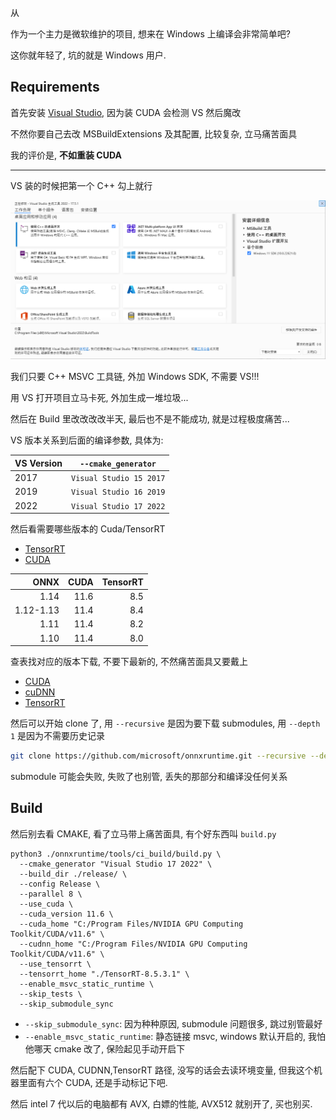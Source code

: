 从

作为一个主力是微软维护的项目, 想来在 Windows 上编译会非常简单吧?

这你就年轻了, 坑的就是 Windows 用户.

## Requirements

首先安装 [Visual Studio](https://visualstudio.microsoft.com/zh-hans/), 因为装 CUDA 会检测 VS 然后魔改

不然你要自己去改 MSBuildExtensions 及其配置, 比较复杂, 立马痛苦面具

我的评价是, **不如重装 CUDA**

---

VS 装的时候把第一个 C++ 勾上就行

![img.png](img.png)

我们只要 C++ MSVC 工具链, 外加 Windows SDK, 不需要 VS!!!

用 VS 打开项目立马卡死, 外加生成一堆垃圾...

然后在 Build 里改改改改半天, 最后也不是不能成功, 就是过程极度痛苦...

VS 版本关系到后面的编译参数, 具体为:

| VS Version | `--cmake_generator`     |
|------------|-------------------------|
| 2017       | `Visual Studio 15 2017` |
| 2019       | `Visual Studio 16 2019` |
| 2022       | `Visual Studio 17 2022` |

然后看需要哪些版本的 Cuda/TensorRT

- [TensorRT](https://onnxruntime.ai/docs/execution-providers/TensorRT-ExecutionProvider.html#requirements)
- [CUDA](https://onnxruntime.ai/docs/execution-providers/CUDA-ExecutionProvider.html#requirements)

|      ONNX | CUDA | TensorRT |
|----------:|-----:|---------:|
|      1.14 | 11.6 |      8.5 |
| 1.12-1.13 | 11.4 |      8.4 |
|      1.11 | 11.4 |      8.2 |
|      1.10 | 11.4 |      8.0 |

查表找对应的版本下载, 不要下最新的, 不然痛苦面具又要戴上

- [CUDA](https://developer.nvidia.com/cuda-toolkit-archive)
- [cuDNN](https://developer.nvidia.com/rdp/cudnn-archive)
- [TensorRT](https://developer.nvidia.com/nvidia-tensorrt-7x-archive)

然后可以开始 clone 了, 用 `--recursive` 是因为要下载 submodules, 用 `--depth 1` 是因为不需要历史记录

```sh
git clone https://github.com/microsoft/onnxruntime.git --recursive --depth 1
```

submodule 可能会失败, 失败了也别管, 丢失的那部分和编译没任何关系

## Build

然后别去看 CMAKE, 看了立马带上痛苦面具, 有个好东西叫 `build.py`

```shell
python3 ./onnxruntime/tools/ci_build/build.py \
  --cmake_generator "Visual Studio 17 2022" \
  --build_dir ./release/ \
  --config Release \
  --parallel 8 \
  --use_cuda \
  --cuda_version 11.6 \
  --cuda_home "C:/Program Files/NVIDIA GPU Computing Toolkit/CUDA/v11.6" \
  --cudnn_home "C:/Program Files/NVIDIA GPU Computing Toolkit/CUDA/v11.6" \
  --use_tensorrt \
  --tensorrt_home "./TensorRT-8.5.3.1" \
  --enable_msvc_static_runtime \
  --skip_tests \
  --skip_submodule_sync
```

- `--skip_submodule_sync`: 因为种种原因, submodule 问题很多, 跳过别管最好
- `--enable_msvc_static_runtime`: 静态链接 msvc, windows 默认开启的, 我怕他哪天 cmake 改了, 保险起见手动开启下

然后配下 CUDA, CUDNN,TensorRT 路径, 没写的话会去读环境变量, 但我这个机器里面有六个 CUDA, 还是手动标记下吧.

然后 intel 7 代以后的电脑都有 AVX, 白嫖的性能, AVX512 就别开了, 买也别买.

